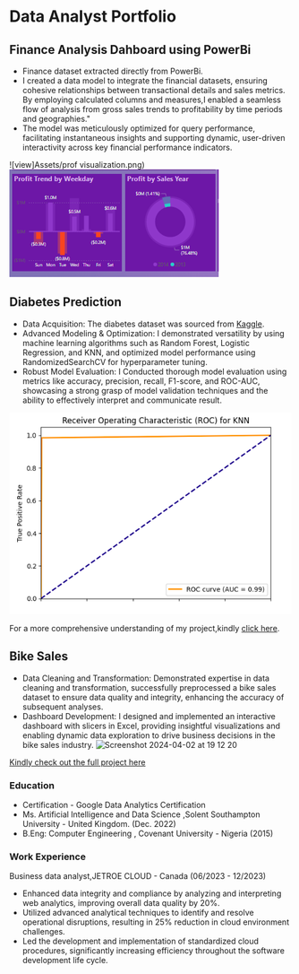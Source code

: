 # Data Analyst Portfolio 

## Finance Analysis Dahboard using PowerBi

- Finance dataset extracted directly from PowerBi.
- I created a data model to integrate the financial datasets, ensuring cohesive relationships between transactional details and sales metrics. By employing calculated columns and measures,I enabled a seamless flow of analysis from gross sales trends to profitability by time periods and geographies."
- The model was meticulously optimized for query performance, facilitating instantaneous insights and supporting dynamic, user-driven interactivity across key financial performance indicators.

![view]Assets/prof visualization.png) 
![Assets/Trend for profit)](https://github.com/stellatee19/stellatee19.github.io/blob/fb555d4dace8bcbb6b8a77a381c235f172a6d21e/Assets/prof%20visualization.png)


## Diabetes Prediction

- Data Acquisition: The diabetes dataset was sourced from [Kaggle](https://www.kaggle.com/datasets/nanditapore/healthcare-diabetes/data).
- Advanced Modeling & Optimization: I demonstrated versatility by using machine learning algorithms such as Random Forest, Logistic Regression, and KNN, and optimized model performance using RandomizedSearchCV for hyperparameter tuning.
- Robust Model Evaluation: I Conducted thorough model evaluation using metrics like accuracy, precision, recall, F1-score, and ROC-AUC, showcasing a strong grasp of model validation techniques and the ability to effectively interpret and communicate result.

![ROC](Assets/ROC)

For a more comprehensive understanding of my project,kindly [click here](https://www.kaggle.com/code/chikkychoc/notebook973d3c5b8a/input).

## Bike Sales

-  Data Cleaning and Transformation: Demonstrated expertise in data cleaning and transformation, successfully preprocessed a bike sales dataset to ensure data quality and integrity, enhancing the accuracy of subsequent analyses.
- Dashboard Development: I designed and implemented an interactive dashboard with slicers in Excel, providing insightful visualizations and enabling dynamic data exploration to drive business decisions in the bike sales industry.
![Screenshot 2024-04-02 at 19 12 20](https://github.com/stellatee19/stellatee19.github.io/assets/164964860/e99bbefb-7299-44aa-8878-417f042096f3)

[Kindly check out the full project here](https://github.com/stellatee19/Stellaprojects/blob/60f59a520196e724059b45441878632af11da116/Excel%20Project%20Dataset.xlsx)









### Education
- Certification - Google Data Analytics Certification
- Ms. Artificial Intelligence and Data Science ,Solent Southampton University - United Kingdom. (Dec. 2022)
- B.Eng: Computer Engineering , Covenant University - Nigeria (2015)


### Work Experience
Business data analyst,JETROE CLOUD - Canada (06/2023 - 12/2023)
- Enhanced data integrity and compliance by analyzing and interpreting web analytics, improving overall
data quality by 20%.
- Utilized advanced analytical techniques to identify and resolve operational disruptions, resulting in 25%
reduction in cloud environment challenges.
- Led the development and implementation of standardized cloud procedures, significantly increasing
efficiency throughout the software development life cycle.
